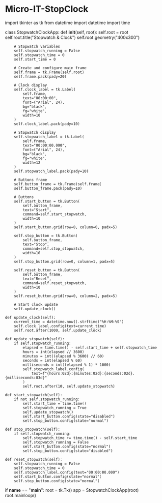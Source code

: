 # Micro-IT-StopClock
import tkinter as tk
from datetime import datetime
import time

class StopwatchClockApp:
    def __init__(self, root):
        self.root = root
        self.root.title("Stopwatch & Clock")
        self.root.geometry("400x300")
        
        # Stopwatch variables
        self.stopwatch_running = False
        self.stopwatch_time = 0
        self.start_time = 0
        
        # Create and configure main frame
        self.frame = tk.Frame(self.root)
        self.frame.pack(pady=20)
        
        # Clock display
        self.clock_label = tk.Label(
            self.frame, 
            text="00:00:00", 
            font=("Arial", 24),
            bg="black",
            fg="white",
            width=10
        )
        self.clock_label.pack(pady=10)
        
        # Stopwatch display
        self.stopwatch_label = tk.Label(
            self.frame, 
            text="00:00:00.000", 
            font=("Arial", 24),
            bg="black",
            fg="white",
            width=12
        )
        self.stopwatch_label.pack(pady=10)
        
        # Buttons frame
        self.button_frame = tk.Frame(self.frame)
        self.button_frame.pack(pady=10)
        
        # Buttons
        self.start_button = tk.Button(
            self.button_frame, 
            text="Start", 
            command=self.start_stopwatch,
            width=10
        )
        self.start_button.grid(row=0, column=0, padx=5)
        
        self.stop_button = tk.Button(
            self.button_frame, 
            text="Stop", 
            command=self.stop_stopwatch,
            width=10
        )
        self.stop_button.grid(row=0, column=1, padx=5)
        
        self.reset_button = tk.Button(
            self.button_frame, 
            text="Reset", 
            command=self.reset_stopwatch,
            width=10
        )
        self.reset_button.grid(row=0, column=2, padx=5)
        
        # Start clock update
        self.update_clock()
        
    def update_clock(self):
        current_time = datetime.now().strftime("%H:%M:%S")
        self.clock_label.config(text=current_time)
        self.root.after(1000, self.update_clock)
        
    def update_stopwatch(self):
        if self.stopwatch_running:
            elapsed = time.time() - self.start_time + self.stopwatch_time
            hours = int(elapsed // 3600)
            minutes = int((elapsed % 3600) // 60)
            seconds = int(elapsed % 60)
            milliseconds = int((elapsed % 1) * 1000)
            self.stopwatch_label.config(
                text=f"{hours:02d}:{minutes:02d}:{seconds:02d}.{milliseconds:03d}"
            )
            self.root.after(10, self.update_stopwatch)
        
    def start_stopwatch(self):
        if not self.stopwatch_running:
            self.start_time = time.time()
            self.stopwatch_running = True
            self.update_stopwatch()
            self.start_button.config(state="disabled")
            self.stop_button.config(state="normal")
        
    def stop_stopwatch(self):
        if self.stopwatch_running:
            self.stopwatch_time += time.time() - self.start_time
            self.stopwatch_running = False
            self.start_button.config(state="normal")
            self.stop_button.config(state="disabled")
        
    def reset_stopwatch(self):
        self.stopwatch_running = False
        self.stopwatch_time = 0
        self.stopwatch_label.config(text="00:00:00.000")
        self.start_button.config(state="normal")
        self.stop_button.config(state="normal")

if __name__ == "__main__":
    root = tk.Tk()
    app = StopwatchClockApp(root)
    root.mainloop()
